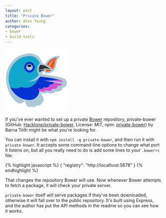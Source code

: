 ```yaml
---
layout: post
title: "Private Bower"
author: Alex Young
categories:
- bower
- build-tools
---
```


![Private bower](/images/posts/private-bower.png)

If you've ever wanted to set up a private [Bower](http://bower.io/) repository, private-bower (GitHub: [Hacklone/private-bower](https://github.com/Hacklone/private-bower), License: _MIT_, npm: [private-bower](https://www.npmjs.org/package/private-bower)) by Barna Tóth might be what you're looking for.

You can install it with `npm install -g private-bower`, and then run it with `private-bower`.  It accepts some command-line options to change what port it listens on, but all you really need to do is add some lines to your `.bowerrc` file:

{% highlight javascript %}
{ "registry": "http://localhost:5678" }
{% endhighlight %}

That changes the repository Bower will use.  Now whenever Bower attempts to fetch a package, it will check your private server.

`private-bower` itself will serve packages if they've been downloaded, otherwise it will fall over to the public repository.  It's built using Express, and the author has put the API methods in the readme so you can see how it works.
